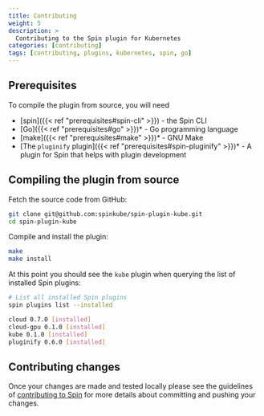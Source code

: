 ```yaml
---
title: Contributing
weight: 5
description: >
  Contributing to the Spin plugin for Kubernetes
categories: [contributing]
tags: [contributing, plugins, kubernetes, spin, go]
---
```


## Prerequisites

To compile the plugin from source, you will need

- [spin]({{< ref "prerequisites#spin-cli" >}}) - the Spin CLI
- [Go]({{< ref "prerequisites#go" >}})* - Go programming language
- [make]({{< ref "prerequisites#make" >}})* - GNU Make
- [The `pluginify` plugin]({{< ref "prerequisites#spin-pluginify" >}})* - A plugin for Spin that helps with plugin development

## Compiling the plugin from source

Fetch the source code from GitHub:

```sh
git clone git@github.com:spinkube/spin-plugin-kube.git
cd spin-plugin-kube
```

Compile and install the plugin:

```sh
make
make install
```

At this point you should see the `kube` plugin when querying the list of installed Spin plugins:

```sh
# List all installed Spin plugins
spin plugins list --installed

cloud 0.7.0 [installed]
cloud-gpu 0.1.0 [installed]
kube 0.1.0 [installed]
pluginify 0.6.0 [installed]
```

## Contributing changes

Once your changes are made and tested locally please see the guidelines of [contributing to Spin](https://developer.fermyon.com/spin/v2/contributing-spin) for more details about committing and pushing your changes.
